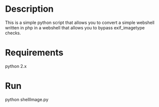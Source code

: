 # Description
This is a simple python script that allows you to convert a simple webshell written in php in a webshell that allows you to bypass exif_imagetype checks.

# Requirements
python 2.x

# Run
python shellImage.py
